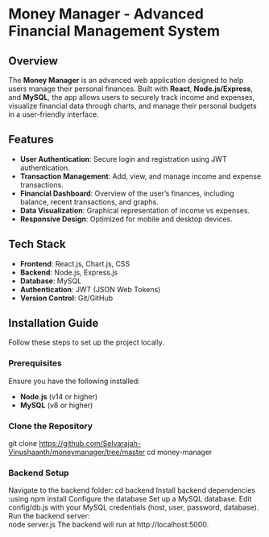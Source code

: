 # Money Manager - Advanced Financial Management System

## Overview

The **Money Manager** is an advanced web application designed to help users manage their personal finances. Built with **React**, **Node.js/Express**, and **MySQL**, the app allows users to securely track income and expenses, visualize financial data through charts, and manage their personal budgets in a user-friendly interface.

## Features

- **User Authentication**: Secure login and registration using JWT authentication.
- **Transaction Management**: Add, view, and manage income and expense transactions.
- **Financial Dashboard**: Overview of the user’s finances, including balance, recent transactions, and graphs.
- **Data Visualization**: Graphical representation of income vs expenses.
- **Responsive Design**: Optimized for mobile and desktop devices.

## Tech Stack

- **Frontend**: React.js, Chart.js, CSS
- **Backend**: Node.js, Express.js
- **Database**: MySQL
- **Authentication**: JWT (JSON Web Tokens)
- **Version Control**: Git/GitHub

## Installation Guide

Follow these steps to set up the project locally.

### Prerequisites

Ensure you have the following installed:

- **Node.js** (v14 or higher)
- **MySQL** (v8 or higher)


  
### Clone the Repository
  git clone https://github.com/Selvarajah-Vinushaanth/moneymanager/tree/master
  cd money-manager

### Backend Setup
  Navigate to the backend folder:
  cd backend
  Install backend dependencies :using npm install
  Configure the database
  Set up a MySQL database.
  Edit config/db.js with your MySQL credentials (host, user, password, database).
  Run the backend server:  
  node server.js
  The backend will run at http://localhost:5000.
